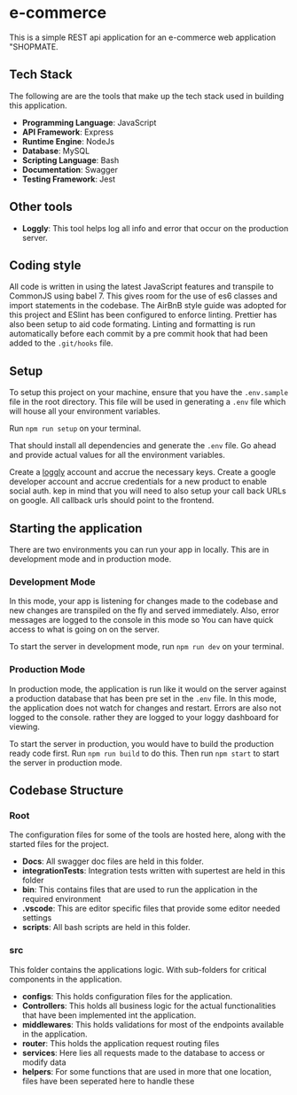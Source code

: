 # e-commerce

This is a simple REST api application for an e-commerce web application "SHOPMATE.

## Tech Stack

The following are are the tools that make up the tech stack used in building this application.

- **Programming Language**: JavaScript
- **API Framework**: Express
- **Runtime Engine**: NodeJs
- **Database**: MySQL
- **Scripting Language**: Bash
- **Documentation**: Swagger
- **Testing Framework**: Jest

## Other tools

- **Loggly**: This tool helps log all info and error that occur on the production server.

## Coding style

All code is written in using the latest JavaScript features and transpile to CommonJS using babel 7. This gives room for the use of es6 classes and import statements in the codebase. The AirBnB style guide was adopted for this project and ESlint has been configured to enforce linting. Prettier has also been setup to aid code formating. Linting and formatting is run automatically before each commit by a pre commit hook that had been added to the `.git/hooks` file.

## Setup

To setup this project on your machine, ensure that you have the `.env.sample` file in the root directory. This file will be used in generating a `.env` file which will house all your environment variables.

Run `npm run setup` on your terminal.

That should install all dependencies and generate the `.env` file. Go ahead and provide actual values for all the environment variables.

Create a [loggly](https://iyikuyoro.loggly.com) account and accrue the necessary keys.
Create a google developer account and accrue credentials for a new product to enable social auth. kep in mind that you will need to also setup your call back URLs on google. All callback urls should point to the frontend.

## Starting the application

There are two environments you can run your app in locally. This are in development mode and in production mode.

### Development Mode

In this mode, your app is listening for changes made to the codebase and new changes are transpiled on the fly and served immediately. Also, error messages are logged to the console in this mode so You can have quick access to what is going on on the server.

To start the server in development mode, run `npm run dev` on your terminal.

### Production Mode

In production mode, the application is run like it would on the server against a production database that has been pre set in the `.env` file. In this mode, the application does not watch for changes and restart. Errors are also not logged to the console. rather they are logged to your loggy dashboard for viewing.

To start the server in production, you would have to build the production ready code first. Run `npm run build` to do this. Then run `npm start` to start the server in production mode.

## Codebase Structure

### Root

The configuration files for some of the tools are hosted here, along with the started files for the project.

- **Docs**: All swagger doc files are held in this folder.
- **integrationTests**: Integration tests written with supertest are held in this folder
- **bin**: This contains files that are used to run the application in the required environment
- **.vscode**: This are editor specific files that provide some editor needed settings
- **scripts**: All bash scripts are held in this folder.

### src

This folder contains the applications logic. With sub-folders for critical components in the application.

- **configs**: This holds configuration files for the application.
- **Controllers**: This holds all business logic for the actual functionalities that have been implemented int the application.
- **middlewares**: This holds validations for most of the endpoints available in the application.
- **router**: This holds the application request routing files
- **services**: Here lies all requests made to the database to access or modify data
- **helpers**: For some functions that are used in more that one location, files have been seperated here to handle these
